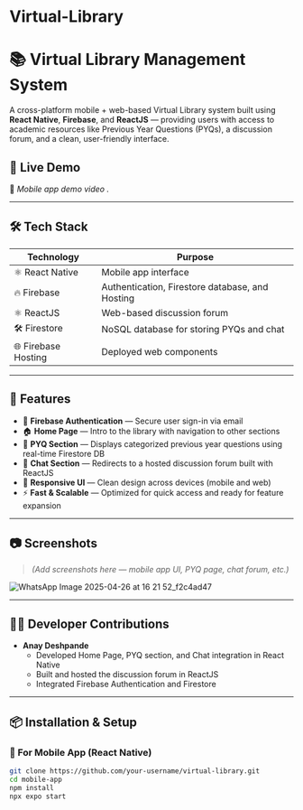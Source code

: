 # Virtual-Library

# 📚 Virtual Library Management System

A cross-platform mobile + web-based Virtual Library system built using **React Native**, **Firebase**, and **ReactJS** — providing users with access to academic resources like Previous Year Questions (PYQs), a discussion forum, and a clean, user-friendly interface.

## 🚀 Live Demo

  
📱 *Mobile app demo video .*

---

## 🛠️ Tech Stack

| Technology | Purpose |
|------------|---------|
| ⚛️ React Native | Mobile app interface |
| 🔥 Firebase | Authentication, Firestore database, and Hosting |
| ⚛️ ReactJS | Web-based discussion forum |
| 🛠️ Firestore | NoSQL database for storing PYQs and chat |
| 🌐 Firebase Hosting | Deployed web components |

---

## 📱 Features

- 🔐 **Firebase Authentication** — Secure user sign-in via email
- 🏠 **Home Page** — Intro to the library with navigation to other sections
- 📄 **PYQ Section** — Displays categorized previous year questions using real-time Firestore DB
- 💬 **Chat Section** — Redirects to a hosted discussion forum built with ReactJS
- 🌙 **Responsive UI** — Clean design across devices (mobile and web)
- ⚡ **Fast & Scalable** — Optimized for quick access and ready for feature expansion

---

## 📷 Screenshots

> *(Add screenshots here — mobile app UI, PYQ page, chat forum, etc.)*

![WhatsApp Image 2025-04-26 at 16 21 52_f2c4ad47](https://github.com/user-attachments/assets/559beedc-b9eb-4ba3-aa6d-9c4339c4e09c)


---

## 🧑‍💻 Developer Contributions

- **Anay Deshpande**  
  - Developed Home Page, PYQ section, and Chat integration in React Native  
  - Built and hosted the discussion forum in ReactJS  
  - Integrated Firebase Authentication and Firestore  



---

## 📦 Installation & Setup

### 📱 For Mobile App (React Native)
```bash
git clone https://github.com/your-username/virtual-library.git
cd mobile-app
npm install
npx expo start

